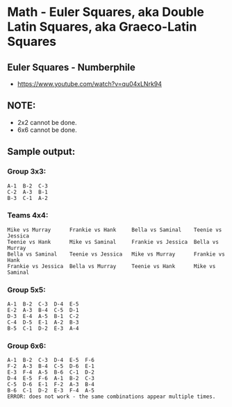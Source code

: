 # Math - Euler Squares, aka Double Latin Squares, aka Graeco-Latin Squares

## Euler Squares - Numberphile
* https://www.youtube.com/watch?v=qu04xLNrk94

## NOTE:
* 2x2 cannot be done.
* 6x6 cannot be done.


## Sample output:

### Group 3x3:
```
A-1  B-2  C-3
C-2  A-3  B-1
B-3  C-1  A-2
```

### Teams 4x4:
```
Mike vs Murray      Frankie vs Hank     Bella vs Saminal    Teenie vs Jessica
Teenie vs Hank      Mike vs Saminal     Frankie vs Jessica  Bella vs Murray
Bella vs Saminal    Teenie vs Jessica   Mike vs Murray      Frankie vs Hank
Frankie vs Jessica  Bella vs Murray     Teenie vs Hank      Mike vs Saminal
```

### Group 5x5:
```
A-1  B-2  C-3  D-4  E-5
E-2  A-3  B-4  C-5  D-1
D-3  E-4  A-5  B-1  C-2
C-4  D-5  E-1  A-2  B-3
B-5  C-1  D-2  E-3  A-4
```

### Group 6x6:
```
A-1  B-2  C-3  D-4  E-5  F-6
F-2  A-3  B-4  C-5  D-6  E-1
E-3  F-4  A-5  B-6  C-1  D-2
D-4  E-5  F-6  A-1  B-2  C-3
C-5  D-6  E-1  F-2  A-3  B-4
B-6  C-1  D-2  E-3  F-4  A-5
ERROR: does not work - the same combinations appear multiple times.
```
